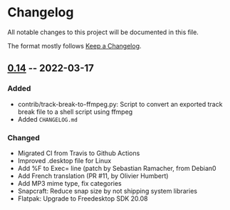 # Changelog

All notable changes to this project will be documented in this file.

The format mostly follows [Keep a Changelog](https://keepachangelog.com/en/1.0.0/).

## [0.14] -- 2022-03-17

### Added

* contrib/track-break-to-ffmpeg.py: Script to convert an exported track break
  file to a shell script using ffmpeg
* Added `CHANGELOG.md`

### Changed

* Migrated CI from Travis to Github Actions
* Improved .desktop file for Linux
 * Add %F to Exec= line (patch by Sebastian Ramacher, from Debian0
 * Add French translation (PR #11, by Olivier Humbert)
 * Add MP3 mime type, fix categories
* Snapcraft: Reduce snap size by not shipping system libraries
* Flatpak: Upgrade to Freedesktop SDK 20.08


[0.14]: https://github.com/thp/wavbreaker/compare/0.13..0.14
